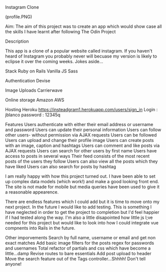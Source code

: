 Instagram Clone

(profile.PNG)

Aim: The aim of this project was to create an app which would show case all the skills I have learnt after following The Odin Project

Description

This app is a clone of a popular website called instagram. If you haven't heard of Instagram you probably never will becuase my version is likely to eclipse it over the coming weeks.
Jokes aside...

Stack
Ruby on Rails
Vanilla JS
Sass

Authentication
Devise

Image Uploads
Carrierwave

Online storage
Amazon AWS

Hosting
Heroku
https://insteadgram1.herokuapp.com/users/sign_in
Login : jblanco
password : 12345q

Features
Users authenticate with either their email address or username and password
Users can update their personal information
Users can follow other users- without permission via AJAX requests
Users can be followed
Users can upload and change their profile image
Users can create posts with an image, caption and hashtags
Users can comment and like posts via AJAX requests
Users can search for other users by first name
Users have access to posts in several ways
  Their feed consists of the most recent posts of the users they follow
  Users can also view all the posts which they have liked
  Users can also search for posts by hashtag



I am really happy with how this project turned out. I have been able to set up complex data models (which work!) and make a good looking front end. The site is not made for mobile but media queries have been used to give it a reasonable appearence.


There are endless features which I could add but it is time to move onto my next project. In the future I would like to add testing. This is something I have neglected in order to get the project to completion but I'd feel happier if I had tested along the way. I'm also a little disapointed how little js I;ve needed for this project but would like to look into how I could integrate vue compnents into Rails in the future.

Other imporvements
Search by full name, username or email and get non exact matches
Add basic image filters for the posts
regex for passwords and usernames
Total refactor of partials and css which have become a little...damp
Revise routes to bare essentials
Add post upload to header
Move the search feature out of the Tags controller...Shhhh! Don't tell anyone!
